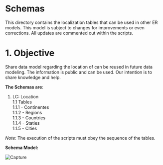 # Schemas

This directory contains the localization tables that can be used in other ER models. This model is subject to changes for improvements or even corrections. All updates are commented out within the scripts.

# 1. Objective

Share data model regarding the location of can be reused in future data modeling. The information is public and can be used. Our intention is to share knowledge and help.


**The Schemas are**: 

  1. LC: Location\
    1.1 Tables\
      1.1.1 - Continentes\
      1.1.2 - Regions\
      1.1.3 - Countries\
      1.1.4 - Staties\
      1.1.5 - Cities

*Note*: The execution of the scripts must obey the sequence of the tables.

**Schema Model:**

![Capture](https://user-images.githubusercontent.com/117488257/217559715-78a4defc-6d4d-48ec-ab46-cfbb89a5dad9.PNG)

